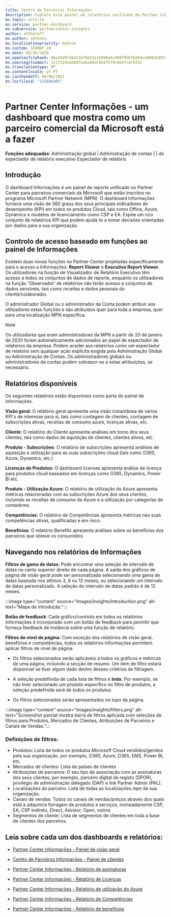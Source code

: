 ```yaml
---
title: Centro de Parceiros Informações
description: Explore este painel de relatórios unificado do Partner Center. Veja como está em KPI's para vendas e implementação, desenvolvimento de clientes, e muito mais.
ms.topic: article
ms.service: partner-dashboard
ms.subservice: partnercenter-insights
author: shthota77
ms.author: shthota
ms.localizationpriority: medium
ms.custom: SEOMAY.20
ms.date: 05/26/2020
ms.openlocfilehash: 46a15d9f26421b78022e15090a5c498f956fb49dce688264074788be88d04cf2
ms.sourcegitcommit: 121f1b9cbd88faeba60dc9b475f9c0647cdc933c
ms.translationtype: MT
ms.contentlocale: pt-PT
ms.lasthandoff: 08/06/2021
ms.locfileid: "115696305"
---
```

# <a name="partner-center-insights---a-dashboard-that-shows-how-a-microsoft-commercial-partner-is-doing"></a>Partner Center Informações - um dashboard que mostra como um parceiro comercial da Microsoft está a fazer

**Funções adequadas**: Administração global | Administração de contas | | do espectador de relatório executivo Espectador de relatório

## <a name="introduction"></a>Introdução

O dashboard Informações é um painel de reporte unificado no Partner Center para parceiros comerciais da Microsoft que estão inscritos no programa Microsoft Partner Network (MPN). O dashboard Informações fornece uma visão de 360 graus dos seus principais indicadores de desempenho (KPI) em todos os produtos Cloud, tais como Office, Azure, Dynamics e modelos de licenciamento como CSP e EA. Expõe um rico conjunto de relatórios KPI que podem ajudá-lo a tomar decisões orientadas por dados para a sua organização. 

## <a name="role-based-access-control-to-the-insights-dashboard"></a>Controlo de acesso baseado em funções ao painel de Informações

Existem duas novas funções no Partner Center projetadas especificamente para o acesso a Informações: **Report Viewer** e **Executive Report Viewer**. Os utilizadores na função de Visualizador de Relatório Executivo têm acesso a todos os conjuntos de dados de reporte, enquanto os utilizadores na função 'Observador' de relatórios não terão acesso a conjuntos de dados sensíveis, tais como receitas e dados pessoais do cliente/colaborador. 

O administrador Global ou o administrador da Conta podem atribuir aos utilizadores estas funções e são atribuídos quer para toda a empresa, quer para uma localização MPN específica.  

>[!Note] 
>Os utilizadores que eram administradores da MPN a partir de 20 de janeiro de 2020 foram automaticamente adicionados ao papel de espectador de relatórios da empresa. Podem aceder aos relatórios como um espectador de relatório sem qualquer ação explícita exigida pela Administração Global ou Administração de Contas. Os administradores globais ou administradores de contas podem sobrepor-se a estas atribuições, se necessário. 

## <a name="reports-available"></a>Relatórios disponíveis

Os seguintes relatórios estão disponíveis como parte do painel de Informações.

**Visão geral**: O relatório geral apresenta uma visão instantânea de vários KPI's de interesse para si, tais como contagem de clientes, contagem de subscrições ativas, receitas de consumo azure, licenças ativas, etc.

**Cliente**: O relatório do Cliente apresenta análises em torno dos seus clientes, tais como dados de aquisição de clientes, clientes ativos, etc.

**Produto - Subscrições**: O relatório de subscrições apresenta análises de aquisição e utilização para as suas subscrições cloud (tais como O365, Azure, Dynamics, etc.)

**Licenças de Produtos**: O dashboard licenses apresenta análise de licença para produtos cloud baseados em licenças como O365, Dynamics, Power BI etc.

**Produto - Utilização Azure**: O relatório de utilização do Azure apresenta métricas relacionadas com as subscrições Azure dos seus clientes, incluindo as receitas de consumo da Azure e a utilização por categorias de contadores.

**Competências**: O relatório de Competências apresenta métricas nas suas competências ativas, qualificadas e em risco.

**Benefícios**: O relatório Benefits apresenta análises sobre os benefícios dos parceiros que obteve vs consumidos.

## <a name="navigating-the-insights-reports"></a>Navegando nos relatórios de Informações

**Filtros de gama de datas**: Pode encontrar uma seleção de intervalo de datas no canto superior direito de cada página. A saída dos gráficos de página de visão geral pode ser personalizada selecionando uma gama de datas baseada nos últimos 3, 6 ou 12 meses, ou selecionando um intervalo de datas personalizado. A seleção do intervalo de datas padrão é de 12 meses. 

:::image type="content" source="images/insights/introduction.png" alt-text="Mapa de introdução.":::

**Botão de feedback**: Cada gráfico/controlo em todos os relatórios Informações é incorporado com um botão de feedback para permitir que forneça feedback de instância sobre uma função de relatório. 

 
**Filtros de nível de página**: Com exceção dos relatórios de visão geral, benefícios e competências, todos os relatórios Informações permitem aplicar filtros de nível de página. 

- Os filtros selecionados serão aplicáveis a todos os gráficos e métricas de uma página, incluindo a secção de resumo. Um item de filtro estará disponível se tiver algum dado dentro desses critérios de filtragem. 

- A seleção predefinida de cada lista de filtros é **toda.** Por exemplo, se não tiver selecionado um produto específico no filtro de produtos, a seleção predefinida será de todos os produtos.

- Os filtros selecionados serão apresentados no topo da página. 

:::image type="content" source="images/insights/filters.png" alt-text="Screenshot parcial mostra barra de filtros aplicada com seleções de filtros para Produtos, Mercados de Clientes, Atribuições de Parceiros e Canais de Vendas.":::

### <a name="filters-definitions"></a>Definições de filtros:

- Produtos: Lista de todos os produtos Microsoft Cloud vendidos/geridos pela sua organização, por exemplo, O365, Azure, D365, EMS, Power BI, etc.
- Mercados de clientes: Lista de países de clientes
- Atribuições de parceiros: O seu tipo de associação com as assinaturas dos seus clientes, por exemplo, parceiro digital de registo (DPOR), privilégio de administração delegado (DAP) e link Partner Admin (PAL). 
- Localizações do parceiro: Lista de todas as localizações mpn da sua organização.
- Canais de vendas: Todos os canais de vendas/preços através dos quais está a adquirir/a forragem de produtos e serviços, nomeadamente CSP, EA, CSP indireto, Direct, Advisor, Open, outros
- Segmentos de cliente: Lista de segmentos de clientes em toda a base de clientes dos parceiros.

## <a name="read-about-each-of-the-dashboards-and-reports"></a>Leia sobre cada um dos dashboards e relatórios:

- [Partner Center Informações - Painel de visão geral](insights-overview-report.md)

- [Centro de Parceiros Informações - Painel de clientes](insights-customer-report.md)

- [Partner Center Informações - Relatório de assinaturas](insights-product-subscriptions-report.md)

- [Partner Center Informações - Relatório de Licenças](insights-product-licenses-report.md)

- [Partner Center Informações - Relatório de utilização do Azure](insights-azure-usage-report.md)

- [Partner Center Informações - Relatório de Competências](insights-competencies-report.md)

- [Partner Center Informações - Relatório de benefícios](insights-benefits-report.md)
